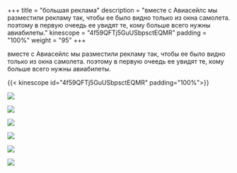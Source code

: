 +++
title = "большая реклама"
description = "вместе с Авиасейлс мы разместили рекламу так, чтобы ее было видно только из окна самолета. поэтому в первую очеедь ее увидят те, кому больше всего нужны авиабилеты."
kinescope = "4f59QFTj5GuUSbpsctEQMR"
padding = "100%"
weight = "95"
+++

вместе с Авиасейлс мы разместили рекламу так, чтобы ее было видно только из окна самолета. поэтому в первую очеедь ее увидят те, кому больше всего нужны авиабилеты.

{{< kinescope id="4f59QFTj5GuUSbpsctEQMR" padding="100%">}}

![](/../../img/salo/salo-more-1.jpg)

![](/../../img/salo/salo-more-2.jpg)

![](/../../img/salo/salo-more-3.jpg)

![](/../../img/salo/salo-more-4.jpg)

![](/../../img/salo/salo-more-5.jpg)

![](/../../img/salo/salo-more-6.jpg)